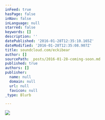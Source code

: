 ```yaml
---
inFeed: true
hasPage: false
inNav: false
inLanguage: null
starred: false
keywords: []
description: ''
datePublished: '2016-01-28T12:35:10.165Z'
dateModified: '2016-01-28T12:35:08.907Z'
title: soundcloud.com/eckibear
author: []
sourcePath: _posts/2016-01-28-coming-soon.md
published: true
authors: []
publisher:
  name: null
  domain: null
  url: null
  favicon: null
_type: Blurb

---
```

![](https://the-grid-user-content.s3-us-west-2.amazonaws.com/325d2f31-d238-4640-b5c2-cd9892807565.png)